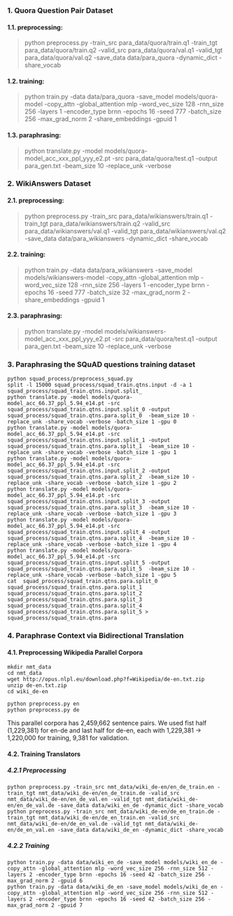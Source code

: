 ### 1. Quora Question Pair Dataset  

#### 1.1. preprocessing: 

> python preprocess.py -train_src para_data/quora/train.q1 -train_tgt para_data/quora/train.q2  -valid_src para_data/quora/val.q1 -valid_tgt para_data/quora/val.q2 -save_data data/para_quora -dynamic_dict -share_vocab

#### 1.2. training:

> python train.py -data data/para_quora -save_model models/quora-model -copy_attn -global_attention mlp -word_vec_size 128 -rnn_size 256 -layers 1 -encoder_type brnn -epochs 16 -seed 777 -batch_size 256 -max_grad_norm 2 -share_embeddings -gpuid 1


#### 1.3. paraphrasing:

> python translate.py -model models/quora-model_acc_xxx_ppl_yyy_e2.pt -src para_data/quora/test.q1 -output para_gen.txt  -beam_size 10 -replace_unk -verbose


### 2. WikiAnswers Dataset
#### 2.1. preprocessing:


> python preprocess.py -train_src para_data/wikianswers/train.q1 -train_tgt para_data/wikianswers/train.q2  -valid_src para_data/wikianswers/val.q1 -valid_tgt para_data/wikianswers/val.q2 -save_data data/para_wikianswers -dynamic_dict -share_vocab


#### 2.2. training:


> python train.py -data data/para_wikianswers -save_model models/wikianswers-model -copy_attn -global_attention mlp -word_vec_size 128 -rnn_size 256 -layers 1 -encoder_type brnn -epochs 16 -seed 777 -batch_size 32 -max_grad_norm 2 -share_embeddings -gpuid 1


#### 2.3. paraphrasing:
 
> python translate.py -model models/wikianswers-model_acc_xxx_ppl_yyy_e2.pt -src para_data/quora/test.q1 -output para_gen.txt  -beam_size 10 -replace_unk -verbose
 


### 3. Paraphrasing the SQuAD questions training dataset

```
python squad_process/preprocess_squad.py
split -l 15000 squad_process/squad_train.qtns.input -d -a 1 squad_process/squad_train.qtns.input.split_ 
python translate.py -model models/quora-model_acc_66.37_ppl_5.94_e14.pt -src squad_process/squad_train.qtns.input.split_0 -output squad_process/squad_train.qtns.para.split_0  -beam_size 10 -replace_unk -share_vocab -verbose -batch_size 1 -gpu 0
python translate.py -model models/quora-model_acc_66.37_ppl_5.94_e14.pt -src squad_process/squad_train.qtns.input.split_1 -output squad_process/squad_train.qtns.para.split_1  -beam_size 10 -replace_unk -share_vocab -verbose -batch_size 1 -gpu 1
python translate.py -model models/quora-model_acc_66.37_ppl_5.94_e14.pt -src squad_process/squad_train.qtns.input.split_2 -output squad_process/squad_train.qtns.para.split_2  -beam_size 10 -replace_unk -share_vocab -verbose -batch_size 1 -gpu 2
python translate.py -model models/quora-model_acc_66.37_ppl_5.94_e14.pt -src squad_process/squad_train.qtns.input.split_3 -output squad_process/squad_train.qtns.para.split_3  -beam_size 10 -replace_unk -share_vocab -verbose -batch_size 1 -gpu 3
python translate.py -model models/quora-model_acc_66.37_ppl_5.94_e14.pt -src squad_process/squad_train.qtns.input.split_4 -output squad_process/squad_train.qtns.para.split_4  -beam_size 10 -replace_unk -share_vocab -verbose -batch_size 1 -gpu 4
python translate.py -model models/quora-model_acc_66.37_ppl_5.94_e14.pt -src squad_process/squad_train.qtns.input.split_5 -output squad_process/squad_train.qtns.para.split_5  -beam_size 10 -replace_unk -share_vocab -verbose -batch_size 1 -gpu 5
cat  squad_process/squad_train.qtns.para.split_0 squad_process/squad_train.qtns.para.split_1 squad_process/squad_train.qtns.para.split_2 squad_process/squad_train.qtns.para.split_3 squad_process/squad_train.qtns.para.split_4 squad_process/squad_train.qtns.para.split_5 > squad_process/squad_train.qtns.para
```

### 4. Paraphrase Context via Bidirectional Translation 

#### 4.1. Preprocessing Wikipedia Parallel Corpora

```
mkdir nmt_data
cd nmt_data
wget http://opus.nlpl.eu/download.php?f=Wikipedia/de-en.txt.zip
unzip de-en.txt.zip
cd wiki_de-en

python preprocess.py en
python preprocess.py de
```

This parallel corpora has 2,459,662 sentence pairs. 
We used fist half (1,229,381) for en-de and last half for de-en, each with 1,229,381 -> 1,220,000 for training, 9,381 for validation.

#### 4.2. Training Translators 
##### 4.2.1 Preprocessing 
```
python preprocess.py -train_src nmt_data/wiki_de-en/en_de_train.en -train_tgt nmt_data/wiki_de-en/en_de_train.de -valid_src nmt_data/wiki_de-en/en_de_val.en -valid_tgt nmt_data/wiki_de-en/en_de_val.de -save_data data/wiki_en_de -dynamic_dict -share_vocab
python preprocess.py -train_src nmt_data/wiki_de-en/de_en_train.de -train_tgt nmt_data/wiki_de-en/de_en_train.en -valid_src nmt_data/wiki_de-en/de_en_val.de -valid_tgt nmt_data/wiki_de-en/de_en_val.en -save_data data/wiki_de_en -dynamic_dict -share_vocab
```

##### 4.2.2 Training 
```
python train.py -data data/wiki_en_de -save_model models/wiki_en_de -copy_attn -global_attention mlp -word_vec_size 256 -rnn_size 512 -layers 2 -encoder_type brnn -epochs 16 -seed 42 -batch_size 256 -max_grad_norm 2 -gpuid 6
python train.py -data data/wiki_de_en -save_model models/wiki_de_en -copy_attn -global_attention mlp -word_vec_size 256 -rnn_size 512 -layers 2 -encoder_type brnn -epochs 16 -seed 42 -batch_size 256 -max_grad_norm 2 -gpuid 7
```

